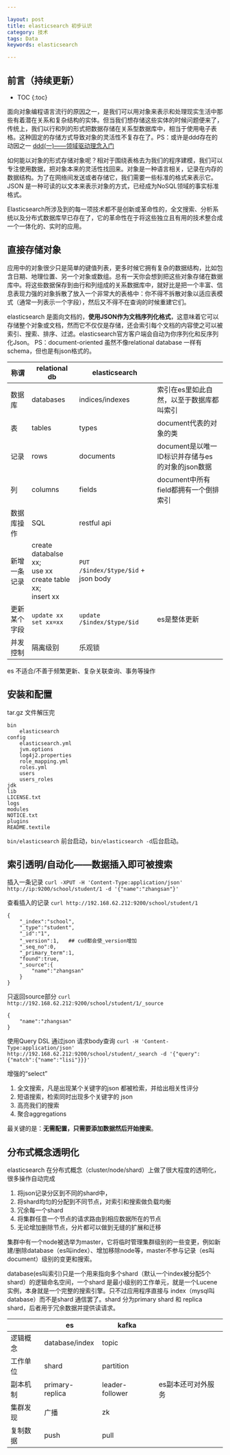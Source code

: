 ```yaml
---

layout: post
title: elasticsearch 初步认识
category: 技术
tags: Data
keywords: elasticsearch

---
```


## 前言（持续更新）

* TOC
{:toc}

面向对象编程语言流行的原因之一，是我们可以用对象来表示和处理现实生活中那些有着潜在关系和复杂结构的实体。但当我们想存储这些实体的时候问题便来了，传统上，我们以行和列的形式把数据存储在关系型数据库中，相当于使用电子表格。这种固定的存储方式导致对象的灵活性不复存在了。PS：或许是ddd存在的动因之一 [ddd(一)——领域驱动理念入门](http://topsli.github.io/2017/12/25/ddd.html)

如何能以对象的形式存储对象呢？相对于围绕表格去为我们的程序建模，我们可以专注使用数据，把对象本来的灵活性找回来。对象是一种语言相关，记录在内存的数据结构。为了在网络间发送或者存储它，我们需要一些标准的格式来表示它。JSON 是一种可读的以文本来表示对象的方式，已经成为NoSQL领域的事实标准格式。

Elasticsearch所涉及到的每一项技术都不是创新或革命性的，全文搜索、分析系统以及分布式数据库早已存在了，它的革命性在于将这些独立且有用的技术整合成一个一体化的、实时的应用。

## 直接存储对象

应用中的对象很少只是简单的键值列表，更多时候它拥有复杂的数据结构，比如包含日期、地理位置、另一个对象或数组。总有一天你会想到把这些对象存储在数据库中。将这些数据保存到由行和列组成的关系数据库中，就好比是把一个丰富、信息表现力强的对象拆散了放入一个非常大的表格中：你不得不拆散对象以适应表模式（通常一列表示一个字段），然后又不得不在查询的时候重建它们。

elasticsearch 是面向文档的，**使用JSON作为文档序列化格式**，这意味着它可以存储整个对象或文档，然而它不仅仅是存储，还会索引每个文档的内容使之可以被索引、搜索、排序、过滤。elasticsearch官方客户端会自动为你序列化和反序列化Json。 PS：document-oriented 虽然不像relational database 一样有schema，但也是有json格式的。

|称谓|relational db|elasticsearch||
|---|---|---|---|
|数据库|databases|indices/indexes|索引在es里如此自然，以至于数据库都叫索引|
|表|tables|types|document代表的对象的类|
|记录|rows|documents|document是以唯一ID标识并存储与es的对象的json数据|
|列|columns|fields|document中所有field都拥有一个倒排索引|
|数据库操作|SQL|restful api|
|新增一条记录|create databalse xx;<br> use xx <br>create table xx;<br> insert xx|`PUT /$index/$type/$id` + json body|
|更新某个字段|`update xx set xx=xx`|`update /$index/$type/$id`|es是整体更新|
|并发控制|隔离级别|乐观锁|

es 不适合/不善于频繁更新、复杂关联查询、事务等操作

## 安装和配置

tar.gz 文件解压完

    bin
        elasticsearch
    config
        elasticsearch.yml  
        jvm.options  
        log4j2.properties  
        role_mapping.yml  
        roles.yml  
        users  
        users_roles
    jdk
    lib
    LICENSE.txt
    logs
    modules
    NOTICE.txt
    plugins
    README.textile

`bin/elasticsearch` 前台启动，`bin/elasticsearch -d`后台启动。

## 索引透明/自动化——数据插入即可被搜索

插入一条记录 `curl -XPUT -H 'Content-Type:application/json' http://ip:9200/school/student/1 -d '{"name":"zhangsan"}'`

查看插入的记录 `curl http://192.168.62.212:9200/school/student/1`

    {
        "_index":"school",
        "_type":"student",
        "_id":"1",
        "_version":1,   ## cud都会使_version增加
        "_seq_no":0,
        "_primary_term":1,
        "found":true,
        "_source":{
            "name":"zhangsan"
        }
    }

只返回source部分 `curl http://192.168.62.212:9200/school/student/1/_source`

    {
        "name":"zhangsan"
    }
    

使用Query DSL 通过json 请求body查询 `curl -H 'Content-Type:application/json' http://192.168.62.212:9200/school/student/_search -d '{"query":{"match":{"name":"lisi"}}}'`

增强的“select”

1. 全文搜索，凡是出现某个关键字的json 都被检索，并给出相关性评分
2. 短语搜索，检索同时出现多个关键字的 json
3. 高亮我们的搜索
4. 聚合aggregations

最关键的是：**无需配置，只需要添加数据然后开始搜索**。

## 分布式概念透明化

elasticsearch 在分布式概念（cluster/node/shard）上做了很大程度的透明化，很多操作自动完成

1. 将json记录分区到不同的shard中，
2. 将shard均匀的分配到不同节点，对索引和搜索做负载均衡
3. 冗余每一个shard
4. 将集群任意一个节点的请求路由到相应数据所在的节点
5. 无论增加删除节点，分片都可以做到无缝的扩展和迁移

集群中有一个node被选举为master，它将临时管理集群级别的一些变更，例如新建/删除database（es叫index）、增加移除node等，master不参与记录（es叫document）级别的变更和搜索。

database(es叫索引)只是一个用来指向多个shard（默认一个index被分配5个shard）的逻辑命名空间，一个shard 是最小级别的工作单元，就是一个Lucene实例，本身就是一个完整的搜索引擎。只不过应用程序直接与 index（mysql叫database）而不是shard 通信罢了。shard 分为primary shard 和 replica shard，后者用于冗余数据并提供读请求。

||es|kafka||
|---|---|---|---|
|逻辑概念|database/index|topic|
|工作单位|shard|partition|
|副本机制|primary-replica|leader-follower|es副本还可对外服务|
|集群发现|广播|zk|
|复制数据|push|pull|


